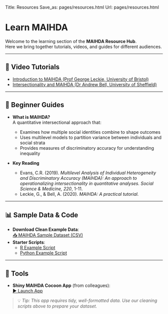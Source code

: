 Title: Resources
Save_as: pages/resources.html
Url: pages/resources.html

# Learn MAIHDA

Welcome to the learning section of the **MAIHDA Resource Hub**.  
Here we bring together tutorials, videos, and guides for different audiences.

---

## 🎥 Video Tutorials

- [Introduction to MAIHDA (Prof George Leckie, University of Bristol)](https://www.ncrm.ac.uk/resources/online/all/?id=20849)  
- [Intersectionality and MAIHDA (Dr Andrew Bell, University of Sheffield)](https://www.bristol.ac.uk/cmm/research/imaihda/)  

---

## 📖 Beginner Guides

- **What is MAIHDA?**  
  A quantitative intersectional approach that:
  - Examines how multiple social identities combine to shape outcomes  
  - Uses multilevel models to partition variance between individuals and social strata  
  - Provides measures of discriminatory accuracy for understanding inequality  

- **Key Reading**  
  - Evans, C.R. (2019). *Multilevel Analysis of Individual Heterogeneity and Discriminatory Accuracy (MAIHDA): An approach to operationalizing intersectionality in quantitative analyses.* *Social Science & Medicine, 220*, 1-11.  
  - Leckie, G., & Bell, A. (2020). *MAIHDA: A practical tutorial.*  

---

## 📊 Sample Data & Code

- **Download Clean Example Data**:  
  [📥 MAIHDA Sample Dataset (CSV)](../data/maihda-sample.csv)  
- **Starter Scripts**:  
  - [R Example Script](../data/maihda_example_R.R)  
  - [Python Example Script](../data/maihda_example_py.py)  

---

## 🔧 Tools

- **Shiny MAIHDA Cocoon App** (from colleagues):  
  [▶️ Launch App](https://webb.shinyapps.io/maihda-cocoon/)  

> 💡 *Tip: This app requires tidy, well-formatted data. Use our cleaning scripts above to prepare your dataset.*
